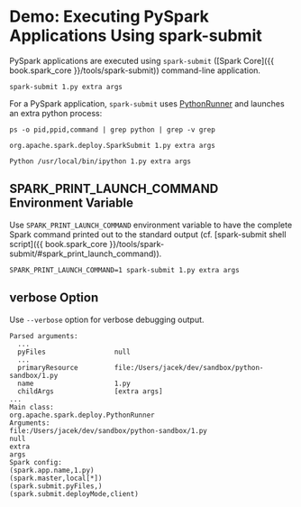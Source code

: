 # Demo: Executing PySpark Applications Using spark-submit

PySpark applications are executed using `spark-submit` ([Spark Core]({{ book.spark_core }}/tools/spark-submit)) command-line application.

```text
spark-submit 1.py extra args
```

For a PySpark application, `spark-submit` uses [PythonRunner](../PythonRunner.md) and launches an extra python process:

```text
ps -o pid,ppid,command | grep python | grep -v grep
```

```text
org.apache.spark.deploy.SparkSubmit 1.py extra args
```

```text
Python /usr/local/bin/ipython 1.py extra args
```

## SPARK_PRINT_LAUNCH_COMMAND Environment Variable

Use `SPARK_PRINT_LAUNCH_COMMAND` environment variable to have the complete Spark command printed out to the standard output (cf. [spark-submit shell script]({{ book.spark_core }}/tools/spark-submit/#spark_print_launch_command)).

```text
SPARK_PRINT_LAUNCH_COMMAND=1 spark-submit 1.py extra args
```

## verbose Option

Use `--verbose` option for verbose debugging output.

```text
Parsed arguments:
  ...
  pyFiles                 null
  ...
  primaryResource         file:/Users/jacek/dev/sandbox/python-sandbox/1.py
  name                    1.py
  childArgs               [extra args]
...
Main class:
org.apache.spark.deploy.PythonRunner
Arguments:
file:/Users/jacek/dev/sandbox/python-sandbox/1.py
null
extra
args
Spark config:
(spark.app.name,1.py)
(spark.master,local[*])
(spark.submit.pyFiles,)
(spark.submit.deployMode,client)
```
